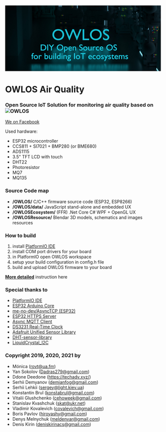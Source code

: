 ![OWLOS Air Quality Logo](https://github.com/KirinDenis/OWLOSAirQuality/raw/main/OWLOSResource/images/OWLOSAirQualityLogo.jpg)

# OWLOS Air Quality
### Open Source IoT Solution for monitoring air quality based on ![OWLOS](https://github.com/KirinDenis/owlos)
 
[We on Facebook](https://www.facebook.com/groups/OWLOS)

Used hardware: 
- ESP32 microcontroller
- CCS811 + SI7021 + BMP280 (or BME680)
- ADS1115
- 3.5" TFT LCD with touch
- DHT22
- Photoresistor 
- MQ7
- MQ135

### Source Code map

- **/OWLOS/** C/C++ firmware source code (ESP32, ESP8266)
- **/OWLOS/data/** JavaScript  stand-alone and embedded UX 
- **/OWLOSEcosystem/** (FFR) .Net Core C# WPF + OpenGL UX
- **/OWLOSResource/** Blendar 3D models, schematics and images resources

### How to build

1. install [PlatformIO IDE](https://platformio.org/)
2. install COM port drivers for your board
3. in PlatformIO open OWLOS workspace 
4. setup your build configuration in config.h file
5. build and upload OWLOS firmware to your board

[**More detailed**](https://github.com/KirinDenis/owlos/wiki/How-to-install-EN) instruction here


### Special thanks to

- [PlatformIO IDE](https://platformio.org/)
- [ESP32 Arduino Core](https://github.com/espressif/arduino-esp32)
- [me-no-dev/AsyncTCP (ESP32)](https://github.com/me-no-dev/AsyncTCP)
- [ESP32 HTTPS Server](https://github.com/fhessel/esp32_https_server)
- [Async MQTT Client](http://platformio.org/lib/show/346/AsyncMqttClient)
- [DS3231 Real-Time Clock](http://www.jarzebski.pl/arduino/komponenty/zegar-czasu-rzeczywistego-rtc-ds3231.html)
- [Adafruit Unified Sensor Library](https://github.com/adafruit/Adafruit_Sensor)
- [DHT-sensor-library](https://github.com/adafruit/DHT-sensor-library)
- [LiquidCrystal_I2C](https://gitlab.com/tandembyte/liquidcrystal_i2c)	

### Copyright 2019, 2020, 2021 by

- Mónica (rovt@ua.fm)
- Yan Sokolov (Dadras279@gmail.com)
- Ddone Deedone (https://techadv.xyz/)
- Serhii Demyanov (demianfog@gmail.com)
- Serhii Lehkii (sergey@light.kiev.ua)
- Konstantin Brul (konstabrul@gmail.com)
- Vitalii Glushchenko (cehoweek@gmail.com)
- Stanislav Kvashchuk (skat@ukr.net)
- Vladimir Kovalevich (covalevich@gmail.com)
- Boris Pavlov (hiroyashy@gmail.com)
- Denys Melnychuk (meldenvar@gmail.com)
- Denis Kirin (deniskirinacs@gmail.com)


